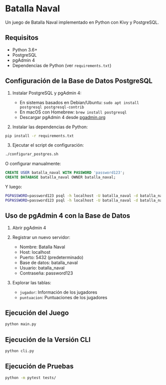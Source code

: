 # Batalla Naval

Un juego de Batalla Naval implementado en Python con Kivy y PostgreSQL.

## Requisitos

- Python 3.6+
- PostgreSQL
- pgAdmin 4
- Dependencias de Python (ver `requirements.txt`)

## Configuración de la Base de Datos PostgreSQL

1. Instalar PostgreSQL y pgAdmin 4:
   - En sistemas basados en Debian/Ubuntu: `sudo apt install postgresql postgresql-contrib`
   - En macOS con Homebrew: `brew install postgresql`
   - Descargar pgAdmin 4 desde [pgadmin.org](https://www.pgadmin.org/download/)

2. Instalar las dependencias de Python:

```bash
pip install -r requirements.txt
```

3. Ejecutar el script de configuración:

```bash
./configurar_postgres.sh
```

O configurar manualmente:

```sql
CREATE USER batalla_naval WITH PASSWORD 'password123';
CREATE DATABASE batalla_naval OWNER batalla_naval;
```

Y luego:

```bash
PGPASSWORD=password123 psql -h localhost -U batalla_naval -d batalla_naval -f sql/postgres_schema.sql
PGPASSWORD=password123 psql -h localhost -U batalla_naval -d batalla_naval -f sql/postgres_data.sql
```

## Uso de pgAdmin 4 con la Base de Datos

1. Abrir pgAdmin 4
2. Registrar un nuevo servidor:
   - Nombre: Batalla Naval
   - Host: localhost
   - Puerto: 5432 (predeterminado)
   - Base de datos: batalla_naval
   - Usuario: batalla_naval
   - Contraseña: password123

3. Explorar las tablas:
   - `jugador`: Información de los jugadores
   - `puntuacion`: Puntuaciones de los jugadores

## Ejecución del Juego

```bash
python main.py
```

## Ejecución de la Versión CLI

```bash
python cli.py
```

## Ejecución de Pruebas

```bash
python -m pytest tests/
```
